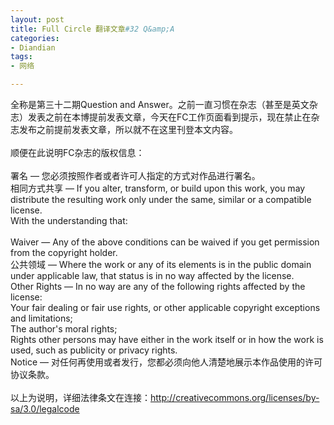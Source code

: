 ```yaml
---
layout: post
title: Full Circle 翻译文章#32 Q&amp;A
categories:
- Diandian
tags:
- 网络

---
```

全称是第三十二期Question and Answer。之前一直习惯在杂志（甚至是英文杂志）发表之前在本博提前发表文章，今天在FC工作页面看到提示，现在禁止在杂志发布之前提前发表文章，所以就不在这里刊登本文内容。
<br />
<br />顺便在此说明FC杂志的版权信息：
<br />
<br />署名 — 您必须按照作者或者许可人指定的方式对作品进行署名。
<br />相同方式共享 — If you alter, transform, or build upon this work, you may distribute the resulting work only under the same, similar or a compatible license.
<br />With the understanding that:
<br />
<br />Waiver — Any of the above conditions can be waived if you get permission from the copyright holder.
<br />公共领域 — Where the work or any of its elements is in the public domain under applicable law, that status is in no way affected by the license.
<br />Other Rights — In no way are any of the following rights affected by the license:
<br />Your fair dealing or fair use rights, or other applicable copyright exceptions and limitations;
<br />The author's moral rights;
<br />Rights other persons may have either in the work itself or in how the work is used, such as publicity or privacy rights.
<br />Notice — 对任何再使用或者发行，您都必须向他人清楚地展示本作品使用的许可协议条款。
<br />
<br />以上为说明，详细法律条文在连接：http://creativecommons.org/licenses/by-sa/3.0/legalcode